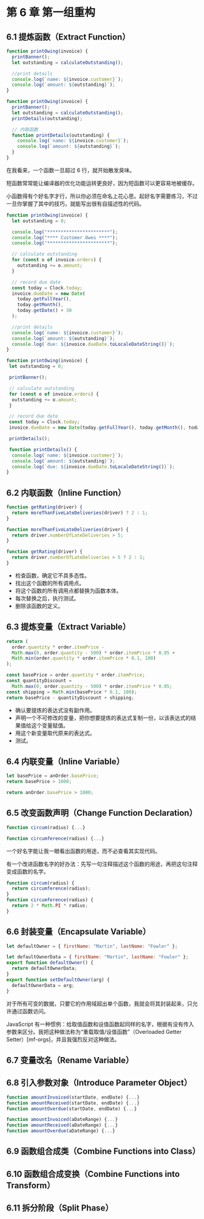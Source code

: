 # 第 6 章 第一组重构

## 6.1 提炼函数（Extract Function）

```js
function printOwing(invoice) {
  printBanner();
  let outstanding = calculateOutstanding();

  //print details
  console.log(`name: ${invoice.customer}`);
  console.log(`amount: ${outstanding}`);
}

function printOwing(invoice) {
  printBanner();
  let outstanding = calculateOutstanding();
  printDetails(outstanding);

  // 内联函数
  function printDetails(outstanding) {
    console.log(`name: ${invoice.customer}`);
    console.log(`amount: ${outstanding}`);
  }
}
```

在我看来，一个函数一旦超过 6 行，就开始散发臭味。

短函数常常能让编译器的优化功能运转更良好，因为短函数可以更容易地被缓存。

小函数得有个好名字才行，所以你必须在命名上花心思。起好名字需要练习，不过一旦你掌握了其中的技巧，就能写出很有自描述性的代码。

```js
function printOwing(invoice) {
  let outstanding = 0;

  console.log("***********************");
  console.log("**** Customer Owes ****");
  console.log("***********************");

  // calculate outstanding
  for (const o of invoice.orders) {
    outstanding += o.amount;
  }

  // record due date
  const today = Clock.today;
  invoice.dueDate = new Date(
    today.getFullYear(),
    today.getMonth(),
    today.getDate() + 30
  );

  //print details
  console.log(`name: ${invoice.customer}`);
  console.log(`amount: ${outstanding}`);
  console.log(`due: ${invoice.dueDate.toLocaleDateString()}`);
}
```

```js
function printOwing(invoice) {
 let outstanding = 0;

 printBanner();

 // calculate outstanding
 for (const o of invoice.orders) {
  outstanding += o.amount;
 }

 // record due date
 const today = Clock.today;
 invoice.dueDate = new Date(today.getFullYear(), today.getMonth(), today.getDate() + 30);

 printDetails();

 function printDetails() {
  console.log(`name: ${invoice.customer}`);
  console.log(`amount: ${outstanding}`);
  console.log(`due: ${invoice.dueDate.toLocaleDateString()}`);
}
```

## 6.2 内联函数（Inline Function）

```js
function getRating(driver) {
  return moreThanFiveLateDeliveries(driver) ? 2 : 1;
}

function moreThanFiveLateDeliveries(driver) {
  return driver.numberOfLateDeliveries > 5;
}

function getRating(driver) {
  return driver.numberOfLateDeliveries > 5 ? 2 : 1;
}
```

- 检查函数，确定它不具多态性。
- 找出这个函数的所有调用点。
- 将这个函数的所有调用点都替换为函数本体。
- 每次替换之后，执行测试。
- 删除该函数的定义。

## 6.3 提炼变量（Extract Variable）

```js
return (
  order.quantity * order.itemPrice -
  Math.max(0, order.quantity - 500) * order.itemPrice * 0.05 +
  Math.min(order.quantity * order.itemPrice * 0.1, 100)
);

const basePrice = order.quantity * order.itemPrice;
const quantityDiscount =
  Math.max(0, order.quantity - 500) * order.itemPrice * 0.05;
const shipping = Math.min(basePrice * 0.1, 100);
return basePrice - quantityDiscount + shipping;
```

- 确认要提炼的表达式没有副作用。
- 声明一个不可修改的变量，把你想要提炼的表达式复制一份，以该表达式的结果值给这个变量赋值。
- 用这个新变量取代原来的表达式。
- 测试。

## 6.4 内联变量（Inline Variable）

```js
let basePrice = anOrder.basePrice;
return basePrice > 1000;

return anOrder.basePrice > 1000;
```

## 6.5 改变函数声明（Change Function Declaration）

```js
function circum(radius) {...}

function circumference(radius) {...}
```

一个好名字能让我一眼看出函数的用途，而不必查看其实现代码。

有一个改进函数名字的好办法：先写一句注释描述这个函数的用途，再把这句注释变成函数的名字。

```js
function circum(radius) {
  return circumference(radius);
}
function circumference(radius) {
  return 2 * Math.PI * radius;
}
```

## 6.6 封装变量（Encapsulate Variable）

```js
let defaultOwner = { firstName: "Martin", lastName: "Fowler" };

let defaultOwnerData = { firstName: "Martin", lastName: "Fowler" };
export function defaultOwner() {
  return defaultOwnerData;
}
export function setDefaultOwner(arg) {
  defaultOwnerData = arg;
}
```

对于所有可变的数据，只要它的作用域超出单个函数，我就会将其封装起来，只允许通过函数访问。

JavaScript 有一种惯例：给取值函数和设值函数起同样的名字，根据有没有传入参数来区分。我把这种做法称为“重载取值/设值函数”（Overloaded Getter Setter）[mf-orgs]，并且我强烈反对这种做法。

## 6.7 变量改名（Rename Variable）

## 6.8 引入参数对象（Introduce Parameter Object）

```js
function amountInvoiced(startDate, endDate) {...}
function amountReceived(startDate, endDate) {...}
function amountOverdue(startDate, endDate) {...}
```

```js
function amountInvoiced(aDateRange) {...}
function amountReceived(aDateRange) {...}
function amountOverdue(aDateRange) {...}
```

## 6.9 函数组合成类（Combine Functions into Class）

## 6.10 函数组合成变换（Combine Functions into Transform）

## 6.11 拆分阶段（Split Phase）
